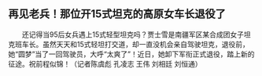 ## 再见老兵！那位开15式坦克的高原女车长退役了
　　还记得当95后女兵遇上15式轻型坦克吗？贾士雪是南疆军区某合成团女子坦克班车长。虽然天天和15式轻坦打交道，却一直没机会亲自驾驶坦克，退役前，她“圆梦”当了一回驾驶员，大呼“太爽了”！近日，她卸下军衔正式退役，踏上新的征途。祝前程似锦！（记者陈虞彪 孔凌志 王伟 刘相廷 刘恒通） 

